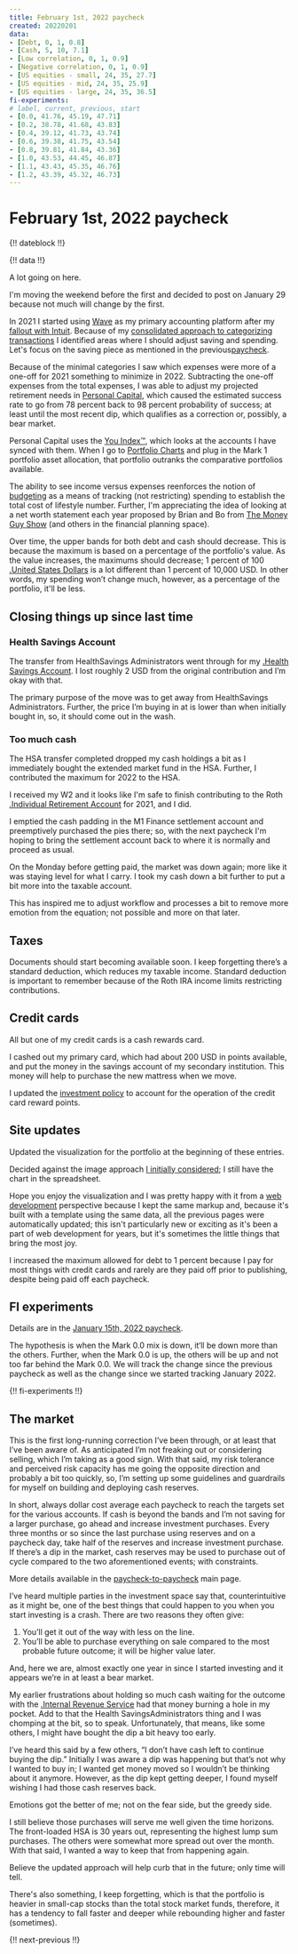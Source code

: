 ```yaml
---
title: February 1st, 2022 paycheck
created: 20220201
data:
- [Debt, 0, 1, 0.8]
- [Cash, 5, 10, 7.1]
- [Low correlation, 0, 1, 0.9]
- [Negative correlation, 0, 1, 0.9]
- [US equities - small, 24, 35, 27.7]
- [US equities - mid, 24, 35, 25.9]
- [US equities - large, 24, 35, 36.5]
fi-experiments:
# label, current, previous, start
- [0.0, 41.76, 45.19, 47.71]
- [0.2, 38.78, 41.68, 43.83]
- [0.4, 39.12, 41.73, 43.74]
- [0.6, 39.38, 41.75, 43.54]
- [0.8, 39.81, 41.84, 43.36]
- [1.0, 43.53, 44.45, 46.87]
- [1.1, 43.43, 45.35, 46.76]
- [1.2, 43.39, 45.32, 46.73]
---
```


# February 1st, 2022 paycheck

{!! dateblock !!}

{!! data !!}

A lot going on here.

I'm moving the weekend before the first and decided to post on January 29 because not much will change by the first.

In 2021 I started using [Wave](https://www.waveapps.com) as my primary accounting platform after my [fallout with Intuit](/finances/building-wealth-paycheck-to-paycheck/20220101/). Because of my [consolidated approach to categorizing transactions](/finances/budgeting/) I identified areas where I should adjust saving and spending. Let's focus on the saving piece as mentioned in the previous[paycheck](/finances/building-wealth-paycheck-to-paycheck/20220115/#too-much-cash).

Because of the minimal categories I saw which expenses were more of a one-off for 2021 something to minimize in 2022. Subtracting the one-off expenses from the total expenses, I was able to adjust my projected retirement needs in [Personal Capital](https://www.personalcapital.com/?variant=bright-hp), which caused the estimated success rate to go from 78 percent back to 98 percent probability of success; at least until the most recent dip, which qualifies as a correction or, possibly, a bear market.

Personal Capital uses the [You Index™️](https://support.personalcapital.com/hc/en-us/articles/201169610-What-is-the-You-Index-), which looks at the accounts I have synced with them. When I go to [Portfolio Charts](https://portfoliocharts.com/portfolio/portfolio-matrix/) and plug in the Mark 1 portfolio asset allocation, that portfolio outranks the comparative portfolios available.

The ability to see income versus expenses reenforces the notion of [budgeting](/finances/budgeting/) as a means of tracking (not restricting) spending to establish the total cost of lifestyle number. Further, I'm appreciating the idea of looking at a net worth statement each year proposed by Brian and Bo from [The Money Guy Show](https://www.moneyguy.com/resources/) (and others in the financial planning space).

Over time, the upper bands for both debt and cash should decrease. This is because the maximum is based on a percentage of the portfolio's value. As the value increases, the maximums should decrease; 1 percent of 100 [.United States Dollars](USD) is a lot different than 1 percent of 10,000 USD. In other words, my spending won’t change much, however, as a percentage of the portfolio, it'll be less.

## Closing things up since last time

### Health Savings Account

The transfer from HealthSavings Administrators went through for my [.Health Savings Account](HSA). I lost roughly 2 USD from the original contribution and I’m okay with that.

The primary purpose of the move was to get away from HealthSavings Administrators. Further, the price I’m buying in at is lower than when initially bought in, so, it should come out in the wash.

### Too much cash

The HSA transfer completed dropped my cash holdings a bit as I immediately bought the extended market fund in the HSA. Further, I contributed the maximum for 2022 to the HSA.

I received my W2 and it looks like I'm safe to finish contributing to the Roth [.Individual Retirement Account](IRA) for 2021, and I did.

I emptied the cash padding in the M1 Finance settlement account and preemptively purchased the pies there; so, with the next paycheck I'm hoping to bring the settlement account back to where it is normally and proceed as usual.

On the Monday before getting paid, the market was down again; more like it was staying level for what I carry. I took my cash down a bit further to put a bit more into the taxable account.

This has inspired me to adjust workflow and processes a bit to remove more emotion from the equation; not possible and more on that later.

## Taxes

Documents should start becoming available soon. I keep forgetting there’s a standard deduction, which reduces my taxable income. Standard deduction is important to remember because of the Roth IRA income limits restricting contributions.

## Credit cards

All but one of my credit cards is a cash rewards card.

I cashed out my primary card, which had about 200 USD in points available, and put the money in the savings account of my secondary institution. This money will help to purchase the new mattress when we move.

I updated the [investment policy](/finances/investment-policy/#emergency-fund-cash-and-credit) to account for the operation of the credit card reward points.

## Site updates

Updated the visualization for the portfolio at the beginning of these entries.

Decided against the image approach [I initially considered](/finances/building-wealth-paycheck-to-paycheck/20210301/); I still have the chart in the spreadsheet.

Hope you enjoy the visualization and I was pretty happy with it from a [web development](/web-development/) perspective because I kept the same markup and, because it's built with a template using the same data, all the previous pages were automatically updated; this isn't particularly new or exciting as it's been a part of web development for years, but it's sometimes the little things that bring the most joy.

I increased the maximum allowed for debt to 1 percent because I pay for most things with credit cards and rarely are they paid off prior to publishing, despite being paid off each paycheck.

## FI experiments

Details are in the [January 15th, 2022 paycheck](https://joshbruce.com/finances/building-wealth-paycheck-to-paycheck/20220115/#fi-experiments).

The hypothesis is when the Mark 0.0 mix is down, it‘ll be down more than the others. Further, when the Mark 0.0 is up, the others will be up and not too far behind the Mark 0.0. We will track the change since the previous paycheck as well as the change since we started tracking January 2022.

{!! fi-experiments !!}

## The market

This is the first long-running correction I’ve been through, or at least that I’ve been aware of. As anticipated I’m not freaking out or considering selling, which I’m taking as a good sign. With that said, my risk tolerance and perceived risk capacity has me going the opposite direction and probably a bit too quickly, so, I’m setting up some guidelines and guardrails for myself on building and deploying cash reserves.

In short, always dollar cost average each paycheck to reach the targets set for the various accounts. If cash is beyond the bands and I’m not saving for a larger purchase, go ahead and increase investment purchases. Every three months or so since the last purchase using reserves and on a paycheck day, take half of the reserves and increase investment purchase. If there’s a dip in the market, cash reserves may be used to purchase out of cycle compared to the two aforementioned events; with constraints.

More details available in the [paycheck-to-paycheck](/finances/building-wealth-paycheck-to-paycheck/) main page.

I’ve heard multiple parties in the investment space say that, counterintuitive as it might be, one of the best things that could happen to you when you start investing is a crash. There are two reasons they often give:

1. You’ll get it out of the way with less on the line.
2. You’ll be able to purchase everything on sale compared to the most probable future outcome; it will be higher value later.

And, here we are, almost exactly one year in since I started investing and it appears we’re in at least a bear market.

My earlier frustrations about holding so much cash waiting for the outcome with the [.Internal Revenue Service](IRS) had that money burning a hole in my pocket. Add to that the Health SavingsAdministrators thing and I was chomping at the bit, so to speak. Unfortunately, that means, like some others, I might have bought the dip a bit heavy too early.

I’ve heard this said by a few others, “I don’t have cash left to continue buying the dip.” Initially I was aware a dip was happening but that’s not why I wanted to buy in; I wanted get money moved so I wouldn’t be thinking about it anymore. However, as the dip kept getting deeper, I found myself wishing I had those cash reserves back.

Emotions got the better of me; not on the fear side, but the greedy side.

I still believe those purchases will serve me well given the time horizons. The front-loaded HSA is 30 years out, representing the highest lump sum purchases. The others were somewhat more spread out over the month. With that said, I wanted a way to keep that from happening again.

Believe the updated approach will help curb that in the future; only time will tell.

There's also something, I keep forgetting, which is that the portfolio is heavier in small-cap stocks than the total stock market funds, therefore, it has a tendency to fall faster and deeper while rebounding higher and faster (sometimes).

{!! next-previous !!}
